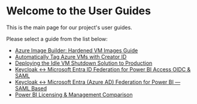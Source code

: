 # Welcome to the User Guides

This is the main page for our project's user guides.

Please select a guide from the list below:

* [Azure Image Builder: Hardened VM Images Guide](./azure_image_builder_guide.md)
* [Automatically Tag Azure VMs with Creator ID](./Azure_VM_Auto_Tagging.md)
* [Deploying the Idle VM Shutdown Solution to Production](./AZure_Idle_VM_Shutdown__Automation.md)
* [Keycloak ↔ Microsoft Entra ID Federation for Power BI Access OIDC & SAML](./keycloak-entra--powerbi-fed-guide.md)
* [Keycloak ↔ Microsoft Entra (Azure AD) Federation for Power BI — SAML Based](./keycloak_entra_power_bi_federation_guide.md)
* [Power BI Licensing & Management Comparison](./PBI-Keycloack-licensing.md)
